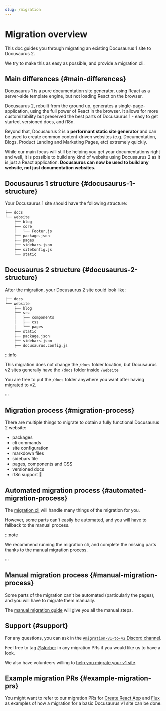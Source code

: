 ```yaml
---
slug: /migration
---
```


# Migration overview

This doc guides you through migrating an existing Docusaurus 1 site to Docusaurus 2.

We try to make this as easy as possible, and provide a migration cli.

## Main differences {#main-differences}

Docusaurus 1 is a pure documentation site generator, using React as a server-side template engine, but not loading React on the browser.

Docusaurus 2, rebuilt from the ground up, generates a single-page-application, using the full power of React in the browser. It allows for more customizability but preserved the best parts of Docusaurus 1 - easy to get started, versioned docs, and i18n.

Beyond that, Docusaurus 2 is a **performant static site generator** and can be used to create common content-driven websites (e.g. Documentation, Blogs, Product Landing and Marketing Pages, etc) extremely quickly.

While our main focus will still be helping you get your documentations right and well, it is possible to build any kind of website using Docusaurus 2 as it is just a React application. **Docusaurus can now be used to build any website, not just documentation websites.**

## Docusaurus 1 structure {#docusaurus-1-structure}

Your Docusaurus 1 site should have the following structure:

```bash
├── docs
└── website
    ├── blog
    ├── core
    │   └── Footer.js
    ├── package.json
    ├── pages
    ├── sidebars.json
    ├── siteConfig.js
    └── static
```

## Docusaurus 2 structure {#docusaurus-2-structure}

After the migration, your Docusaurus 2 site could look like:

```sh
├── docs
└── website
    ├── blog
    ├── src
    │   ├── components
    │   ├── css
    │   └── pages
    ├── static
    ├── package.json
    ├── sidebars.json
    ├── docusaurus.config.js
```

:::info

This migration does not change the `/docs` folder location, but Docusaurus v2 sites generally have the `/docs` folder inside `/website`

You are free to put the `/docs` folder anywhere you want after having migrated to v2.

:::

## Migration process {#migration-process}

There are multiple things to migrate to obtain a fully functional Docusaurus 2 website:

- packages
- cli commands
- site configuration
- markdown files
- sidebars file
- pages, components and CSS
- versioned docs
- i18n support 🚧

## Automated migration process {#automated-migration-process}

The [migration cli](./migration-automated.md) will handle many things of the migration for you.

However, some parts can't easily be automated, and you will have to fallback to the manual process.

:::note

We recommend running the migration cli, and complete the missing parts thanks to the manual migration process.

:::

## Manual migration process {#manual-migration-process}

Some parts of the migration can't be automated (particularly the pages), and you will have to migrate them manually.

The [manual migration guide](./migration-manual.md) will give you all the manual steps.

## Support {#support}

For any questions, you can ask in the [`#migration-v1-to-v2` Discord channel](https://discord.gg/C3P6CxMMxY).

Feel free to tag [@slorber](https://github.com/slorber) in any migration PRs if you would like us to have a look.

We also have volunteers willing to [help you migrate your v1 site](https://github.com/facebook/docusaurus/issues/1834).

## Example migration PRs {#example-migration-prs}

You might want to refer to our migration PRs for [Create React App](https://github.com/facebook/create-react-app/pull/7785) and [Flux](https://github.com/facebook/flux/pull/471) as examples of how a migration for a basic Docusaurus v1 site can be done.
